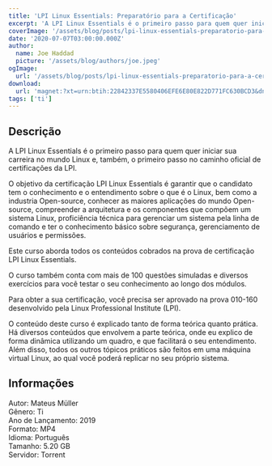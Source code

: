 ```yaml
---
title: 'LPI Linux Essentials: Preparatório para a Certificação'
excerpt: 'A LPI Linux Essentials é o primeiro passo para quem quer iniciar sua carreira no mundo Linux e, também, o primeiro passo no caminho oficial de certificações da LPI.  O objetivo da certificação LPI Linux Essentials é garantir que o candidato tem o conhecimento e o entendimento sobre o'
coverImage: '/assets/blog/posts/lpi-linux-essentials-preparatorio-para-a-certificacao.png'
date: '2020-07-07T03:00:00.000Z'
author:
  name: Joe Haddad
  picture: '/assets/blog/authors/joe.jpeg'
ogImage:
  url: '/assets/blog/posts/lpi-linux-essentials-preparatorio-para-a-certificacao.png'
download:
  url: 'magnet:?xt=urn:btih:22842337E5580406EFE6E80E822D771FC630BCD3&dn=LPI%20Linux%20Essentials%20Preparat%c3%b3rio%20para%20a%20Certifica%c3%a7%c3%a3o&tr=udp%3a%2f%2ftracker.openbittorrent.com%3a1337%2fannounce&tr=udp%3a%2f%2ftracker.opentrackr.org%3a1337%2fannounce'
tags: ['ti']
---
```

<h2>Descrição</h2>
<p></p><p>A LPI Linux Essentials é o primeiro passo para quem quer iniciar sua carreira no mundo Linux e, também, o primeiro passo no caminho oficial de certificações da LPI.</p><p>O objetivo da certificação LPI Linux Essentials é garantir que o candidato tem o conhecimento e o entendimento sobre o que é o Linux, bem como a industria Open-source, conhecer as maiores aplicações do mundo Open-source, compreender a arquitetura e os componentes que compõem um sistema Linux, proficiência técnica para gerenciar um sistema pela linha de comando e ter o conhecimento básico sobre segurança, gerenciamento de usuários e permissões.</p><p>Este curso aborda todos os conteúdos cobrados na prova de certificação LPI Linux Essentials.</p><p>O curso também conta com mais de 100 questões simuladas e diversos exercícios para você testar o seu conhecimento ao longo dos módulos.</p><p>Para obter a sua certificação, você precisa ser aprovado na prova 010-160 desenvolvido pela Linux Professional Institute (LPI).</p><p>O conteúdo deste curso é explicado tanto de forma teórica quanto prática. Há diversos conteúdos que envolvem a parte teórica, onde eu explico de forma dinâmica utilizando um quadro, e que facilitará o seu entendimento. Além disso, todos os outros tópicos práticos são feitos em uma máquina virtual Linux, ao qual você poderá replicar no seu próprio sistema.</p><h2>Informações</h2><p>Autor: Mateus Müller<br/>Gênero: Ti<br/>Ano de Lançamento: 2019<br/>Formato: MP4<br/>Idioma: Português<br/>Tamanho: 5.20 GB<br/>Servidor: Torrent</p>